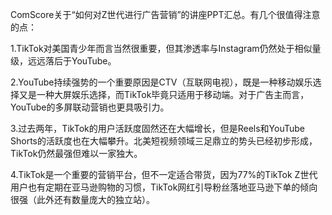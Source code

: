 ComScore关于“如何对Z世代进行广告营销”的讲座PPT汇总。有几个很值得注意的点：

1.TikTok对美国青少年而言当然很重要，但其渗透率与Instagram仍然处于相似量级，远远落后于YouTube。

2.YouTube持续强势的一个重要原因是CTV（互联网电视），既是一种移动娱乐选择又是一种大屏娱乐选择，而TikTok毕竟只适用于移动端。对于广告主而言，YouTube的多屏联动营销也更具吸引力。

3.过去两年，TikTok的用户活跃度固然还在大幅增长，但是Reels和YouTube Shorts的活跃度也在大幅攀升。北美短视频领域三足鼎立的势头已经初步形成，TikTok仍然最强但难以一家独大。

4.TikTok是一个重要的营销平台，但不一定适合带货，因为77%的TikTok Z世代用户也有定期在亚马逊购物的习惯，TikTok网红引导粉丝落地亚马逊下单的倾向很强（此外还有数量庞大的独立站）。